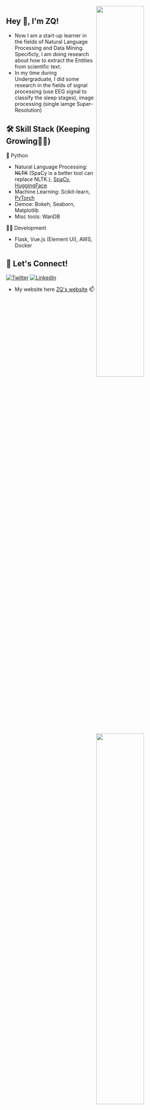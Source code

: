 <img align="right" width="51%" src="https://github-readme-stats.vercel.app/api?username=edzq&title_color=eb1f6a&icon_color=999&text_color=999999&bg_color=0,27282200,0000000F&show_icons=true&hide_border=true">

<img align='right' width='51%' src="https://github-readme-stats.vercel.app/api/top-langs/?username=edzq&hide=html,java,jupyter%20notebook,css&layout=compact&card_width=495&title_color=eb1f6a&icon_color=e28905&text_color=999999&bg_color=0,27282200,0000000F&hide_border=true">


## Hey 👋, I'm ZQ!

* Now I am a start-up learner in the fields of Natural Language Processing and Data Mining. Specificly, I am doing research about how to extract the Entities from scientific text.
* In my time during Undergraduate, I did some research in the fields of signal processing (use EEG signal to classify the sleep stages), image processing (single iamge Super-Resolution)

## 🛠 Skill Stack (Keeping Growing👨‍💻)

🐍 Python
- Natural Language Processing: ~~NLTK~~ (SpaCy is a better tool can replace NLTK.), [SpaCy](https://spacy.io/), [HuggingFace](https://huggingface.co/)
- Machine Learning: Scikit-learn, [PyTorch](https://pytorch.org/)
- Demoe: Bokeh, Seaborn, Matplotlib
- Misc tools: WanDB

👨‍💻 Development
- Flask, Vue.js (Element UI), AWS, Docker

## 🔗 Let's Connect!
<a href="https://twitter.com/Qi1998Temple" target="_blank"><img alt="Twitter" src="https://img.shields.io/badge/twitter-%231DA1F2.svg?&style=for-the-badge&logo=twitter&logoColor=white" /></a>
<a href="https://www.linkedin.com/in/qi-zhang-58162b216/" target="_blank"><img alt="LinkedIn" src="https://img.shields.io/badge/linkedin-%230077B5.svg?&style=for-the-badge&logo=linkedin&logoColor=white" /></a>

* My website here [ZQ's website](https://edzq.github.io) 📫
